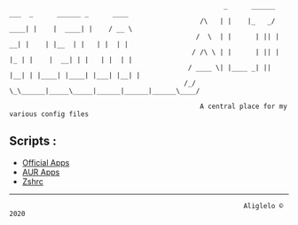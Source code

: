 
                                                          _      ______ ___  _      ______ _      ____
                                                    /\   | |    |_   _/ ____| |    |  ____| |    / __ \ 
                                                   /  \  | |      | || |  __| |    | |__  | |   | |  | |
                                                  / /\ \ | |      | || | |_ | |    |  __| | |   | |  | |
                                                 / ____ \| |____ _| || |__| | |____| |____| |___| |__| |
                                                /_/    \_\______|_____\_____|______|______|______\____/ 
                                                                
                                                    A central place for my various config files                 

## Scripts :

- [Official Apps](https://raw.githubusercontent.com/aliglelo/configs/master/scripts/official_apps.sh)
- [AUR Apps](https://raw.githubusercontent.com/aliglelo/configs/master/scripts/AUR_apps.sh)
- [Zshrc](https://raw.githubusercontent.com/aliglelo/configs/master/dotfiles/remove_this_text.zshrc)

--------------------------



                                                               Aliglelo © 2020
